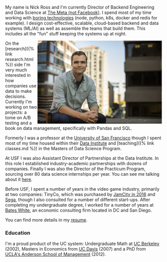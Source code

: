 <!-- This File is used by both the about and index page -->
My name is Nick Ross and I'm currently Director of Backend Engineering and Data Science at [The Meta (not Facebook)](https://themeta.com/). I spend most of my time working with [boring technologies](http://boringtechnology.club/) (node, python, k8s, docker and redis for example). I design cost-effective, scalable, cloud-based backend and data systems (ML/AI) as well as assemble the teams that build them. This includes all the "fun" stuff keeping the systems up at night.

<div style="float: right;"><img src="/images/NickRossPhoto.png" width="400" /></div>


On the [research]({% link research.html %}) side I'm very much interested in how companies use data to make decisions. Currently I'm working on two projects: a tome on A/B testing and a book on data management, specifically with Pandas and SQL.

Formerly I was a professor at the [University of San Francisco](https://www.usfca.edu) though I spent most of my time housed within their [Data Institute](https://www.usfca.edu/data-institute) and [teaching]({% link classes.md %}) in the Masters of Data Science Program. 

At USF I was also Assistant Director of Partnerships at the Data Institute. In this role I established industry-academic partnerships with dozens of companies. Finally I was also the Director of the Practicum Program, sourcing over 80 data science internships per year. You can see me talking about it [here](https://www.youtube.com/watch?v=O17hZq3iM1A).

Before USF, I spent a number of years in the video game industry, primarily at two companies: TinyCo, which was purchased by [JamCity in 2016](https://www.jamcity.com/why-were-buying-tinyco/) and [Sega](https://www.sega.com/), though I also consulted for a number of different start-ups. After completing my undergraduate degree, I worked for a number of years at [Bates White](https://www.bateswhite.com/), an economic consulting firm located in DC and San Diego. 

You can find more details in my [resume](/assets/resume.pdf).

### Education 

I'm a proud product of the UC system: Undergraduate Math at [UC Berkeley](https://math.berkeley.edu/) (2002), Masters in Economics from [UC Davis](https://economics.ucdavis.edu/) (2007) and a PhD from [UCLA's Anderson School of Management](https://www.anderson.ucla.edu/) (2012).

